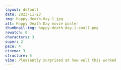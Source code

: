 ```yaml
---
layout: default
date: 2023-11-23
img: happy-death-day-1.jpg
alt: Happy Death Day movie poster
thumbnail-img: happy-death-day-1-small.png
rewatch: 0
characters: 3
super: 2
pace: 4
cinema: 3
structure: 5
vibe: Pleasantly surprised at how well this worked
---
```

